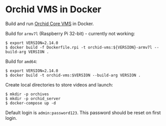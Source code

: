 # Orchid VMS in Docker

Build and run [Orchid Core VMS](https://www.ipconfigure.com/products/orchid) in Docker.

Build for `armv7l` (Raspberry Pi 32-bit) - currently not working:

    $ export VERSION=2.14.0
    $ docker build -f Dockerfile.rpi -t orchid-vms:${VERSION}-armv7l --build-arg VERSION .

Build for `amd64`:

    $ export VERSION=2.14.0
    $ docker build -t orchid-vms:$VERSION --build-arg VERSION .

Create local directories to store videos and launch:

    $ mkdir -p orchives
    $ mkdir -p orchid_server
    $ docker-compose up -d

Default login is `admin:password123`. This password should be reset on first login.